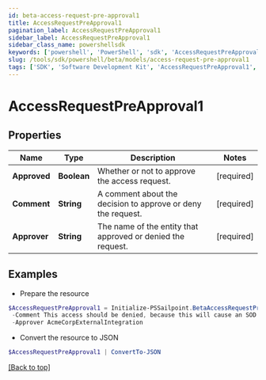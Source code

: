 ```yaml
---
id: beta-access-request-pre-approval1
title: AccessRequestPreApproval1
pagination_label: AccessRequestPreApproval1
sidebar_label: AccessRequestPreApproval1
sidebar_class_name: powershellsdk
keywords: ['powershell', 'PowerShell', 'sdk', 'AccessRequestPreApproval1', 'BetaAccessRequestPreApproval1'] 
slug: /tools/sdk/powershell/beta/models/access-request-pre-approval1
tags: ['SDK', 'Software Development Kit', 'AccessRequestPreApproval1', 'BetaAccessRequestPreApproval1']
---
```



# AccessRequestPreApproval1

## Properties

Name | Type | Description | Notes
------------ | ------------- | ------------- | -------------
**Approved** | **Boolean** | Whether or not to approve the access request. | [required]
**Comment** | **String** | A comment about the decision to approve or deny the request. | [required]
**Approver** | **String** | The name of the entity that approved or denied the request. | [required]

## Examples

- Prepare the resource
```powershell
$AccessRequestPreApproval1 = Initialize-PSSailpoint.BetaAccessRequestPreApproval1  -Approved false `
 -Comment This access should be denied, because this will cause an SOD violation. `
 -Approver AcmeCorpExternalIntegration
```

- Convert the resource to JSON
```powershell
$AccessRequestPreApproval1 | ConvertTo-JSON
```


[[Back to top]](#) 

